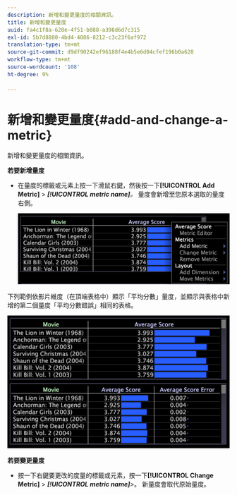 ```yaml
---
description: 新增和變更量度的相關資訊。
title: 新增和變更量度
uuid: fa4c1f8a-628e-4f51-b088-a398d6d7c315
exl-id: 5b7d8880-4bd4-4086-8212-c3c23f6af972
translation-type: tm+mt
source-git-commit: d9df90242ef96188f4e4b5e6d04cfef196b0a628
workflow-type: tm+mt
source-wordcount: '108'
ht-degree: 9%

---
```


# 新增和變更量度{#add-and-change-a-metric}

新增和變更量度的相關資訊。

**若要新增量度**

* 在量度的標籤或元素上按一下滑鼠右鍵，然後按一下&#x200B;**[!UICONTROL Add Metric]** > ***[!UICONTROL metric name]**。* 量度會新增至您原本選取的量度右側。

   ![](assets/mnu_Table_AddMetric.png)

下列範例依影片維度（在頂端表格中）顯示「平均分數」量度，並顯示與表格中新增的第二個量度「平均分數錯誤」相同的表格。

![](assets/vis_Table_AddMetric.png)

**若要變更量度**

* 按一下右鍵要更改的度量的標籤或元素，按一下&#x200B;**[!UICONTROL Change Metric]** > ***[!UICONTROL metric name]**>*。 新量度會取代原始量度。

